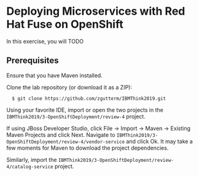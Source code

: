 # Deploying Microservices with Red Hat Fuse on OpenShift

In this exercise, you will TODO

## Prerequisites
Ensure that you have Maven installed.

Clone the lab repository (or download it as a ZIP):
```
  $ git clone https://github.com/zgutterm/IBMThink2019.git
```
Using your favorite IDE, import or open the two projects in the `IBMThink2019/3-OpenShiftDeployment/review-4` project.

If using JBoss Developer Studio, click File -> Import -> Maven -> Existing Maven Projects and click Next. Navigate to `IBMThink2019/3-OpenShiftDeployment/review-4/vendor-service` and click Ok. It may take a few moments for Maven to download the project dependencies.

Similarly, import the `IBMThink2019/3-OpenShiftDeployment/review-4/catalog-service` project.
